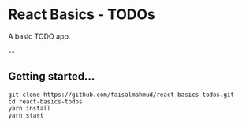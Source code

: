# React Basics - TODOs

A basic TODO app.

--

## Getting started...

```
git clone https://github.com/faisalmahmud/react-basics-todos.git
cd react-basics-todos
yarn install
yarn start
```